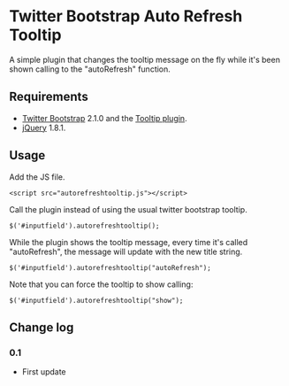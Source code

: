 # Twitter Bootstrap Auto Refresh Tooltip

A simple plugin that changes the tooltip message on the fly while it's been shown calling to the "autoRefresh" function.



## Requirements

* [Twitter Bootstrap](http://twitter.github.com/bootstrap/index.html) 2.1.0 and the [Tooltip plugin](http://twitter.github.com/bootstrap/javascript.html#tooltips).
* [jQuery](http://jquery.com) 1.8.1.


## Usage

Add the JS file.

	<script src="autorefreshtooltip.js"></script>

Call the plugin instead of using the usual twitter bootstrap tooltip.

	$('#inputfield').autorefreshtooltip();
	
While the plugin shows the tooltip message, every time it's called "autoRefresh", the message will update with the
new title string.

	$('#inputfield').autorefreshtooltip("autoRefresh");	

Note that you can force the tooltip to show calling:

	$('#inputfield').autorefreshtooltip("show");	


## Change log

### 0.1
* First update